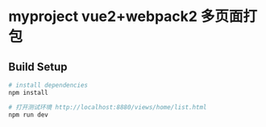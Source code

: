 # myproject vue2+webpack2 多页面打包

## Build Setup

``` bash
# install dependencies
npm install

# 打开测试环境 http://localhost:8880/views/home/list.html
npm run dev


```
